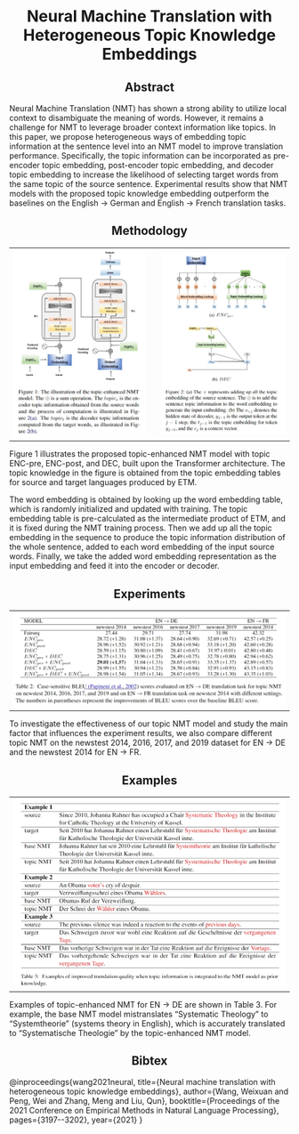<h1 align=center>Neural Machine Translation with Heterogeneous Topic Knowledge Embeddings</h1>

<h2 align=center>Abstract</h2>
Neural Machine Translation (NMT) has shown a strong ability to utilize local context to disambiguate the meaning of words. However, it remains a challenge for NMT to leverage broader context information like topics. In this paper, we propose heterogeneous ways of embedding topic information at the sentence level into an NMT model to improve translation performance. Specifically, the topic information can be incorporated as pre-encoder topic embedding, post-encoder topic embedding, and decoder topic embedding to increase the likelihood of selecting target words from the same topic of the source sentence. Experimental results show that NMT models with the proposed topic knowledge embedding outperform the baselines on the English → German and English → French translation tasks.

<h2 align=center>Methodology</h2>

<table>
<tr>
  <td width="50%" align="left" valign="middle"><img src="./fig1.png" alt="figure1"></td>
  <td width="3%"> </td>
  <td width="50%" align="left" valign="middle"><img src="./fig2.png" alt="figure1"></td>
</tr>
</table>

Figure 1 illustrates the proposed topic-enhanced NMT model with topic ENC-pre, ENC-post, and DEC, built upon the Transformer architecture. The topic knowledge in the figure is obtained from the topic embedding tables for source and target languages produced by ETM.

The word embedding is obtained by looking up the word embedding table, which is randomly initialized and updated with training. The topic embedding table is pre-calculated as the intermediate product of ETM, and it is fixed during the NMT training process. Then we add up all the topic embedding in the sequence to produce the topic information distribution of the whole sentence, added to each word embedding of the input source words. Finally, we take the added word embedding representation as the input embedding and feed it into the encoder or decoder.

<h2 align=center>Experiments</h2>

<table>
<tr>
  <td width="80%" align="middle" valign="middle"><img src="./table.png" alt="figure1"></td>
</tr>
</table>

To investigate the effectiveness of our topic NMT model and study the main factor that influences the experiment results, we also compare different topic NMT on the newstest 2014, 2016, 2017, and 2019 dataset for EN → DE and the newstest 2014 for EN → FR.

<h2 align=center>Examples</h2>

<table>
<tr>
  <td width="80%" align="middle" valign="middle"><img src="./example.png" alt="figure1"></td>
</tr>
</table>

Examples of topic-enhanced NMT for EN → DE are shown in Table 3. For example, the base NMT model mistranslates “Systematic Theology” to “Systemtheorie” (systems theory in English), which is accurately translated to “Systematische Theologie” by the topic-enhanced NMT model.

<h2 align=center>Bibtex </h2>

@inproceedings{wang2021neural,
  title={Neural machine translation with heterogeneous topic knowledge embeddings},
  author={Wang, Weixuan and Peng, Wei and Zhang, Meng and Liu, Qun},
  booktitle={Proceedings of the 2021 Conference on Empirical Methods in Natural Language Processing},
  pages={3197--3202},
  year={2021}
}
```

